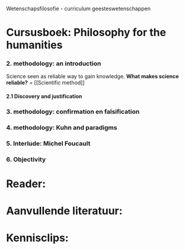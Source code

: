 Wetenschapsfilosofie - curriculum geesteswetenschappen
# Cursusboek: Philosophy for the humanities
### 2. methodology: an introduction
Science seen as reliable way to gain knowledge.
**What makes science reliable?** = [[Scientific method]]

#### 2.1 Discovery and justification



### 3. methodology: confirmation en falsification
### 4. methodology: Kuhn and paradigms
### 5. Interlude: Michel Foucault
### 6. Objectivity







# Reader:


# Aanvullende literatuur:



# Kennisclips:




